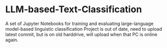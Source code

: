 # LLM-based-Text-Classification
A set of Jupyter Notebooks for training and evaluating large-language model-based linguistic classification
Project is out of date, need to upload latest commit, but is on old harddrive, will upload when that PC is online again. 
